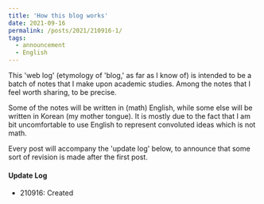 ```yaml
---
title: 'How this blog works'
date: 2021-09-16
permalink: /posts/2021/210916-1/
tags:
  - announcement
  - English
---
```


This 'web log' (etymology of 'blog,' as far as I know of) is intended to be a batch of notes that I make upon academic studies. 
Among the notes that I feel worth sharing, to be precise.

Some of the notes will be written in (math) English, while some else will be written in Korean (my mother tongue).
It is mostly due to the fact that I am bit uncomfortable to use English to represent convoluted ideas which is not math.

Every post will accompany the 'update log' below, to announce that some sort of revision is made after the first post.

#### Update Log
 * 210916: Created
